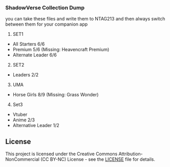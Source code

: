 ### ShadowVerse Collection Dump

you can take these files and write them to NTAG213 and then always switch between them for your companion app 

1. SET1
  + All Starters 6/6
  + Premium 5/6  (Missing: Heavencraft Premium)
  + Alternate Leader 6/6 


2. SET2
  + Leaders 2/2


3. UMA
  + Horse Girls 8/9  (Missing: Grass Wonder)

4. Set3
  + Vtuber
  + Anime 2/3
  + Alternative Leader 1/2


## License

This project is licensed under the Creative Commons Attribution-NonCommercial (CC BY-NC) License - see the [LICENSE](LICENSE) file for details.
